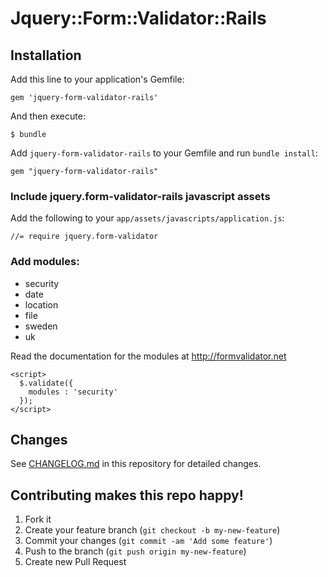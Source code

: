 # Jquery::Form::Validator::Rails


## Installation

Add this line to your application's Gemfile:

    gem 'jquery-form-validator-rails'

And then execute:

    $ bundle

Add `jquery-form-validator-rails` to your Gemfile and run `bundle install`:

    gem "jquery-form-validator-rails"

### Include jquery.form-validator-rails javascript assets

Add the following to your `app/assets/javascripts/application.js`:

    //= require jquery.form-validator

### Add modules:

* security
* date
* location
* file
* sweden
* uk

Read the documentation for the modules at http://formvalidator.net

    <script>
      $.validate({
        modules : 'security'
      });
    </script>

## Changes

See [CHANGELOG.md](CHANGELOG.md) in this repository for detailed changes.

## Contributing makes this repo happy!

1. Fork it
2. Create your feature branch (`git checkout -b my-new-feature`)
3. Commit your changes (`git commit -am 'Add some feature'`)
4. Push to the branch (`git push origin my-new-feature`)
5. Create new Pull Request
